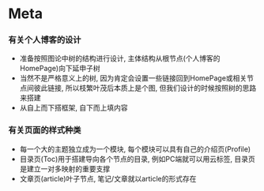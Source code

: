 # Meta
### 有关个人博客的设计
- 准备按照图论中树的结构进行设计, 主体结构从根节点(个人博客的HomePage)向下延申子树
- 当然不是严格意义上的树, 因为肯定会设置一些链接回到HomePage或相关节点间彼此链接, 所以枝繁叶茂后本质上是个图, 但我们设计的时候按照树的思路来搭建
- 从自上而下搭框架, 自下而上填内容
### 有关页面的样式种类
- 每一个大的主题独立成为一个模块, 每个模块可以具有自己的介绍页(Profile)
- 目录页(Toc)用于搭建导向各个节点的目录, 例如PC端就可以用云标签, 目录页是建立一对多映射的重要支撑
- 文章页(article)叶子节点, 笔记/文章就以article的形式存在